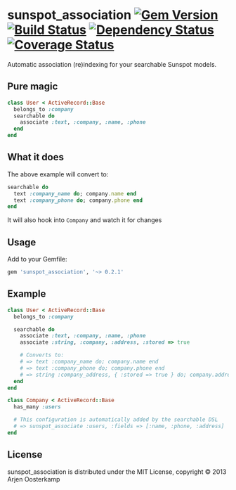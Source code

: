 # sunspot_association [![Gem Version](https://badge.fury.io/rb/sunspot_association.png)](http://badge.fury.io/rb/sunspot_association) [![Build Status](https://secure.travis-ci.org/Arjeno/sunspot_association.png?branch=master)](http://travis-ci.org/Arjeno/sunspot_association) [![Dependency Status](https://gemnasium.com/Arjeno/sunspot_association.png)](https://gemnasium.com/Arjeno/sunspot_association) [![Coverage Status](https://coveralls.io/repos/Arjeno/sunspot_association/badge.png?branch=master)](https://coveralls.io/r/Arjeno/sunspot_association)

Automatic association (re)indexing for your searchable Sunspot models.

## Pure magic

```ruby
class User < ActiveRecord::Base
  belongs_to :company
  searchable do
    associate :text, :company, :name, :phone
  end
end
```

## What it does

The above example will convert to:

```ruby
searchable do
  text :company_name do; company.name end
  text :company_phone do; company.phone end
end
```

It will also hook into `Company` and watch it for changes

## Usage

Add to your Gemfile:

```ruby
gem 'sunspot_association', '~> 0.2.1'
```

## Example

```ruby
class User < ActiveRecord::Base
  belongs_to :company

  searchable do
    associate :text, :company, :name, :phone
    associate :string, :company, :address, :stored => true

    # Converts to:
    # => text :company_name do; company.name end
    # => text :company_phone do; company.phone end
    # => string :company_address, { :stored => true } do; company.address end
  end
end

class Company < ActiveRecord::Base
  has_many :users

  # This configuration is automatically added by the searchable DSL
  # => sunspot_associate :users, :fields => [:name, :phone, :address]
end
```

## License

sunspot_association is distributed under the MIT License, copyright © 2013 Arjen Oosterkamp